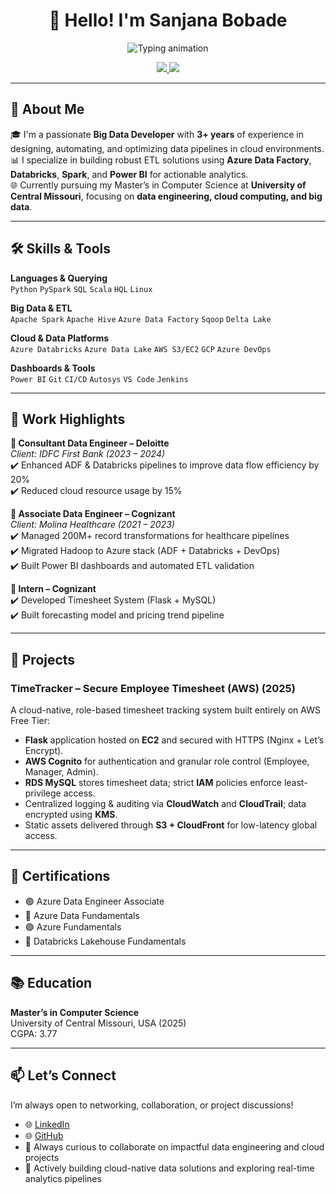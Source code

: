 <h1 align="center">👋 Hello! I'm Sanjana Bobade</h1>

<p align="center">
  <img src="https://readme-typing-svg.herokuapp.com?font=Fira+Sans&size=22&duration=3000&pause=1000&color=0E6CC4&center=true&vCenter=true&multiline=true&height=90&lines=Data+Engineer;Azure+Certified+Engineer;Cloud+ETL+Databricks" alt="Typing animation" />
</p>

<p align="center">
  <a href="mailto:sanjanabobade1298@gmail.com">
    <img src="https://img.shields.io/badge/Contact%20Me-EA4335?style=for-the-badge&logo=gmail&logoColor=white" />
  </a>
  <a href="https://www.linkedin.com/in/sanjanabobade/">
    <img src="https://img.shields.io/badge/LinkedIn-0077B5?style=for-the-badge&logo=linkedin&logoColor=white" />
  </a>
</p>

---

## 💫 About Me

🎓 I'm a passionate **Big Data Developer** with **3+ years** of experience in designing, automating, and optimizing data pipelines in cloud environments.  
📊 I specialize in building robust ETL solutions using **Azure Data Factory**, **Databricks**, **Spark**, and **Power BI** for actionable analytics.  
🌐 Currently pursuing my Master’s in Computer Science at **University of Central Missouri**, focusing on **data engineering, cloud computing, and big data**.

---

## 🛠️ Skills & Tools

**Languages & Querying**  
`Python` `PySpark` `SQL` `Scala` `HQL` `Linux`

**Big Data & ETL**  
`Apache Spark` `Apache Hive` `Azure Data Factory` `Sqoop` `Delta Lake`

**Cloud & Data Platforms**  
`Azure Databricks` `Azure Data Lake` `AWS S3/EC2` `GCP` `Azure DevOps`

**Dashboards & Tools**  
`Power BI` `Git` `CI/CD` `Autosys` `VS Code` `Jenkins`

---

## 🏢 Work Highlights

**🔹 Consultant Data Engineer – Deloitte**  
*Client: IDFC First Bank (2023 – 2024)*  
✔️ Enhanced ADF & Databricks pipelines to improve data flow efficiency by 20%  
✔️ Reduced cloud resource usage by 15%

**🔹 Associate Data Engineer – Cognizant**  
*Client: Molina Healthcare (2021 – 2023)*  
✔️ Managed 200M+ record transformations for healthcare pipelines  
✔️ Migrated Hadoop to Azure stack (ADF + Databricks + DevOps)  
✔️ Built Power BI dashboards and automated ETL validation

**🔹 Intern – Cognizant**  
✔️ Developed Timesheet System (Flask + MySQL)  
✔️ Built forecasting model and pricing trend pipeline

---

## 🚀 Projects

### TimeTracker – Secure Employee Timesheet (AWS) (2025)

A cloud-native, role-based timesheet tracking system built entirely on AWS Free Tier:

- **Flask** application hosted on **EC2** and secured with HTTPS (Nginx + Let’s Encrypt).  
- **AWS Cognito** for authentication and granular role control (Employee, Manager, Admin).  
- **RDS MySQL** stores timesheet data; strict **IAM** policies enforce least-privilege access.  
- Centralized logging & auditing via **CloudWatch** and **CloudTrail**; data encrypted using **KMS**.  
- Static assets delivered through **S3 + CloudFront** for low-latency global access.

---

## 🧠 Certifications

- 🟢 Azure Data Engineer Associate  
- 🔵 Azure Data Fundamentals  
- 🟣 Azure Fundamentals  
- 🔶 Databricks Lakehouse Fundamentals

---

## 📚 Education

**Master’s in Computer Science**  
University of Central Missouri, USA (2025)  
CGPA: 3.77

---

## 📫 Let’s Connect

I’m always open to networking, collaboration, or project discussions!

- 🌐 [LinkedIn](https://www.linkedin.com/in/sanjanabobade/)  
- 🌐 [GitHub](https://github.com/bobadesanjana?tab=repositories)  
- 💼 Always curious to collaborate on impactful data engineering and cloud projects  
- 🚀 Actively building cloud-native data solutions and exploring real-time analytics pipelines
